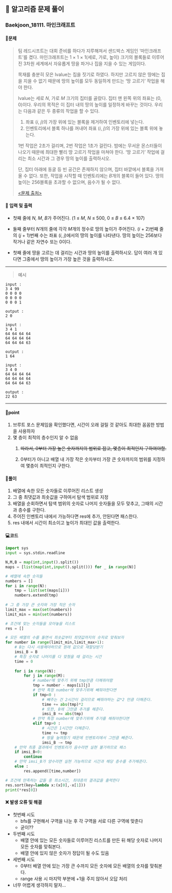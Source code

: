 ## 🐌 알고리즘 문제 풀이

### Baekjoon_18111. 마인크래프트

#### 📒문제

> 팀 레드시프트는 대회 준비를 하다가 지루해져서 샌드박스 게임인 ‘마인크래프트’를 켰다. 마인크래프트는 1 × 1 × 1(세로, 가로, 높이) 크기의 블록들로 이루어진 3차원 세계에서 자유롭게 땅을 파거나 집을 지을 수 있는 게임이다.
>
> 목재를 충분히 모은 lvalue는 집을 짓기로 하였다. 하지만 고르지 않은 땅에는 집을 지을 수 없기 때문에 땅의 높이를 모두 동일하게 만드는 ‘땅 고르기’ 작업을 해야 한다.
> 
> lvalue는 세로 *N*, 가로 *M* 크기의 집터를 골랐다. 집터 맨 왼쪽 위의 좌표는 (0, 0)이다. 우리의 목적은 이 집터 내의 땅의 높이를 일정하게 바꾸는 것이다. 우리는 다음과 같은 두 종류의 작업을 할 수 있다.
> 
> 1. 좌표 (*i*, *j*)의 가장 위에 있는 블록을 제거하여 인벤토리에 넣는다.
> 2. 인벤토리에서 블록 하나를 꺼내어 좌표 (*i*, *j*)의 가장 위에 있는 블록 위에 놓는다.
> 
> 1번 작업은 2초가 걸리며, 2번 작업은 1초가 걸린다. 밤에는 무서운 몬스터들이 나오기 때문에 최대한 빨리 땅 고르기 작업을 마쳐야 한다. ‘땅 고르기’ 작업에 걸리는 최소 시간과 그 경우 땅의 높이를 출력하시오.
> 
>단, 집터 아래에 동굴 등 빈 공간은 존재하지 않으며, 집터 바깥에서 블록을 가져올 수 없다. 또한, 작업을 시작할 때 인벤토리에는 *B*개의 블록이 들어 있다. 땅의 높이는 256블록을 초과할 수 없으며, 음수가 될 수 없다.
> 
>[<문제 출처>](https://www.acmicpc.net/problem/18111)



#### :pushpin: 입력 및 출력

- 첫째 줄에 *N, M*, *B*가 주어진다. (1 ≤ *M*, *N* ≤ 500, 0 ≤ *B* ≤ 6.4 × 107)

- 둘째 줄부터 *N*개의 줄에 각각 *M*개의 정수로 땅의 높이가 주어진다. (*i* + 2)번째 줄의 (*j* + 1)번째 수는 좌표 (*i*, *j*)에서의 땅의 높이를 나타낸다. 땅의 높이는 256보다 작거나 같은 자연수 또는 0이다.

- 첫째 줄에 땅을 고르는 데 걸리는 시간과 땅의 높이를 출력하시오. 답이 여러 개 있다면 그중에서 땅의 높이가 가장 높은 것을 출력하시오.


---

> 예시

```
input :
3 4 99
0 0 0 0
0 0 0 0
0 0 0 1

output :
2 0

input :
3 4 1
64 64 64 64
64 64 64 64
64 64 64 63

output :
1 64

input :
3 4 0
64 64 64 64
64 64 64 64
64 64 64 63

output :
22 63
```

----


#### 🚀point

1. 브루트 포스 문제임을 확인했다면, 시간이 오래 걸릴 것 같아도 최대한 꼼꼼한 방법을 사용하자
1. 몇 층이 최적의 층수인지 알 수 없음
   1. ~~따라서, 0부터 가장 높은 숫자까지의 범위로 잡고, 몇층이 최적인지 구하여야함.~~
   
   2. 0부터가 아니고 배열 내 가장 작은 숫자부터 가장 큰 숫자까지의 범위를 지정하여 몇층이 최적인지 구한다.
   

#### 🔎풀이

1. 배열에 속한 모든 숫자들로 이루어진 리스트 생성
1. 그 중 최댓값과 최솟값을 구하여서 탐색 범위로 지정
1. 배열을 순회하면서 탐색 범위의 숫자로 나머지 숫자들을 모두 맞추고, 그때의 시간과 층수를 구한다.
1. 주어진 인벤토리 내에서 가능하다면 res에 추가, 안된다면 패스한다.
1. res 내에서 시간이 최소이고 높이가 최대인 값을 출력한다.



#### 💻코드

```python
import sys
input = sys.stdin.readline

N,M,B = map(int,input().split())
maps = [list(map(int,input().split())) for _ in range(N)]

# 배열에 속한 숫자들
numbers = []
for i in range(N):
    tmp = list(set(maps[i]))
    numbers.extend(tmp)
    
# 그 중 가장 큰 숫자와 가장 작은 숫자
limit_max = max(set(numbers))
limit_min = min(set(numbers))

# 조건에 맞는 숫자들을 모아놓을 리스트
res = []

# 모든 배열의 수를 돌면서 최솟값부터 최댓값까지의 숫자로 맞춰보자
for number in range(limit_min,limit_max+1):
    # B는 다시 사용해야하므로 원래 값으로 재할당받기
    imsi_B = B
    # 특정 숫자로 나머지를 다 맞췄을 때 걸리는 시간
    time = 0
    
    for i in range(N):
        for j in range(M):
            # number에 맞추기 위해 tmp만큼 더해줘야함
            tmp = number - maps[i][j]
            # 만약 특정 number에 맞추기위해 빼줘야한다면
            if tmp<0 :
                # 빼주는 건 2시간이 걸리므로 빼줘야하는 값*2 만큼 더해준다.
                time += abs(tmp)*2
                # 또한, B에 그만큼 추가를 해준다.
                imsi_B += abs(tmp)
            # 만약 특정 number에 맞추기위해 추가를 해줘야한다면
            elif tmp>0 :
                # 시간은 1시간만 더해준다.
                time += tmp
                # 땅을 높여줬기 때문에 인벤토리에서 그만큼 빼준다.
                imsi_B -= tmp
    # 만약 최종 결과에서 인벤토리가 음수라면 실현 불가하므로 패스
    if imsi_B<0:
        continue
    # 만약 imsi_B가 양수라면 실현 가능하므로 시간과 해당 층수를 추가해준다.
    else :
        res.append([time,number])

# 조건에 만족하는 값들 중 최소시간, 최대층의 결과값을 출력한다
res.sort(key=lambda x:(x[0],-x[1]))
print(*res[0])
```



#### ❌ 발생 오류 및 해결

- 첫번째 시도
  - bfs를 구현해서 구역을 나눈 후 각 구역을 서로 다른 구역에 맞춘다
  - 굳이?? 
- 두번째 시도
  - 배열 안에 있는 모든 숫자들로 이루어진 리스트를 만든 뒤 해당 숫자로 나머지 모든 숫자를 맞춰본다.
  - 배열 안에 있지 않은 숫자가 정답이 될 수도 있음
- 세번째 시도
  - 0부터 배열 안에 있는 가장 큰 수까지 모든 숫자에 모든 배열의 숫자를 맞춰본다.
  - range 사용 시 마지막 부분에 +1을 주지 않아서 오답 처리
- 너무 어렵게 생각하지 말자...
